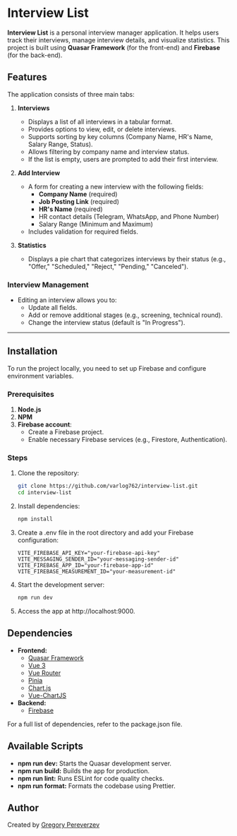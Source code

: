 # Interview List

**Interview List** is a personal interview manager application. It helps users track their interviews, manage interview details, and visualize statistics. This project is built using **Quasar Framework** (for the front-end) and **Firebase** (for the back-end).

## Features

The application consists of three main tabs:

1. **Interviews**

   - Displays a list of all interviews in a tabular format.
   - Provides options to view, edit, or delete interviews.
   - Supports sorting by key columns (Company Name, HR's Name, Salary Range, Status).
   - Allows filtering by company name and interview status.
   - If the list is empty, users are prompted to add their first interview.

2. **Add Interview**

   - A form for creating a new interview with the following fields:
     - **Company Name** (required)
     - **Job Posting Link** (required)
     - **HR's Name** (required)
     - HR contact details (Telegram, WhatsApp, and Phone Number)
     - Salary Range (Minimum and Maximum)
   - Includes validation for required fields.

3. **Statistics**
   - Displays a pie chart that categorizes interviews by their status (e.g., "Offer," "Scheduled," "Reject," "Pending," "Canceled").

### Interview Management

- Editing an interview allows you to:
  - Update all fields.
  - Add or remove additional stages (e.g., screening, technical round).
  - Change the interview status (default is "In Progress").

---

## Installation

To run the project locally, you need to set up Firebase and configure environment variables.

### Prerequisites

1. **Node.js**
2. **NPM**
3. **Firebase account**:
   - Create a Firebase project.
   - Enable necessary Firebase services (e.g., Firestore, Authentication).

### Steps

1. Clone the repository:
   ```bash
   git clone https://github.com/varlog762/interview-list.git
   cd interview-list
   ```
2. Install dependencies:
   ```bash
   npm install
   ```
3. Create a .env file in the root directory and add your Firebase configuration:
   ```env
   VITE_FIREBASE_API_KEY="your-firebase-api-key"
   VITE_MESSAGING_SENDER_ID="your-messaging-sender-id"
   VITE_FIREBASE_APP_ID="your-firebase-app-id"
   VITE_FIREBASE_MEASUREMENT_ID="your-measurement-id"
   ```
4. Start the development server:
   ```bash
   npm run dev
   ```
5. Access the app at http://localhost:9000.

## Dependencies

- **Frontend:**
  - [Quasar Framework](https://quasar.dev/)
  - [Vue 3](https://vuejs.org/)
  - [Vue Router](https://router.vuejs.org/)
  - [Pinia](https://pinia.vuejs.org/)
  - [Chart.js](https://www.chartjs.org/)
  - [Vue-ChartJS](https://vue-chartjs.org/)
- **Backend:**
  - [Firebase](https://firebase.google.com/)

For a full list of dependencies, refer to the package.json file.

## Available Scripts

- **npm run dev:** Starts the Quasar development server.
- **npm run build:** Builds the app for production.
- **npm run lint:** Runs ESLint for code quality checks.
- **npm run format:** Formats the codebase using Prettier.

## Author

Created by [Gregory Pereverzev](linkedin.com/in/gregory-pereverzev-33848759/)
